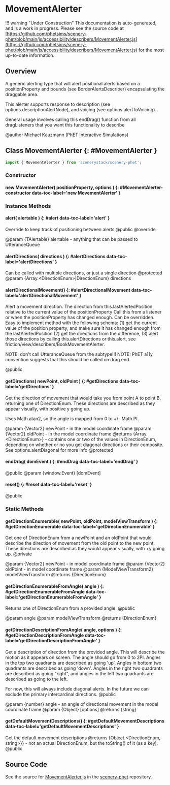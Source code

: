 # MovementAlerter

!!! warning "Under Construction"
    This documentation is auto-generated, and is a work in progress. Please see the source code at
    [https://github.com/phetsims/scenery-phet/blob/main/js/accessibility/describers/MovementAlerter.js](https://github.com/phetsims/scenery-phet/blob/main/js/accessibility/describers/MovementAlerter.js) for the most up-to-date information.

## Overview

A generic alerting type that will alert positional alerts based on a positionProperty and bounds (see
BorderAlertsDescriber) encapsulating the draggable area.

This alerter supports response to description (see options.descriptionAlertNode), and voicing (see options.alertToVoicing).

General usage involves calling this endDrag() function from all dragListeners that you want this functionality to describe

@author Michael Kauzmann (PhET Interactive Simulations)

## Class MovementAlerter {: #MovementAlerter }


```js
import { MovementAlerter } from 'scenerystack/scenery-phet';
```
### Constructor

#### new MovementAlerter( positionProperty, options ) {: #MovementAlerter-constructor data-toc-label='new MovementAlerter' }

### Instance Methods

#### alert( alertable ) {: #alert data-toc-label='alert' }

Override to keep track of positioning between alerts
@public
@override

@param {TAlertable} alertable - anything that can be passed to UtteranceQueue

#### alertDirections( directions ) {: #alertDirections data-toc-label='alertDirections' }

Can be called with multiple directions, or just a single direction
@protected
@param {Array.&lt;DirectionEnum&gt;|DirectionEnum} directions

#### alertDirectionalMovement() {: #alertDirectionalMovement data-toc-label='alertDirectionalMovement' }

Alert a movement direction. The direction from this.lastAlertedPosition relative to the current value of the positionProperty
Call this from a listener or when the positionProperty has changed enough.
Can be overridden. Easy to implement method with the following schema:
(1) get the current value of the position property, and make sure it has changed enough from the lastAlertedPosition
(2) get the directions from the difference,
(3) alert those directions by calling this.alertDirections or this.alert,
see friction/view/describers/BookMovementAlerter.

NOTE: don't call UtteranceQueue from the subtype!!!
NOTE: PhET a11y convention suggests that this should be called on drag end.

@public

#### getDirections( newPoint, oldPoint ) {: #getDirections data-toc-label='getDirections' }

Get the direction of movement that would take you from point A to point B, returning one of DirectionEnum.
These directions are described as they appear visually, with positive y going up.

Uses Math.atan2, so the angle is mapped from 0 to +/- Math.PI.

@param  {Vector2} newPoint - in the model coordinate frame
@param  {Vector2} oldPoint - in the model coordinate frame
@returns {Array.&lt;DirectionEnum&gt;} - contains one or two of the values in DirectionEnum, depending on whether or no you get
                           diagonal directions or their composite. See options.alertDiagonal for more info
@protected

#### endDrag( domEvent ) {: #endDrag data-toc-label='endDrag' }

@public
@param {window.Event} [domEvent]

#### reset() {: #reset data-toc-label='reset' }

@public

### Static Methods

#### getDirectionEnumerable( newPoint, oldPoint, modelViewTransform ) {: #getDirectionEnumerable data-toc-label='getDirectionEnumerable' }

Get one of DirectionEnum from a newPoint and an oldPoint that would describe the direction of movement
from the old point to the new point. These directions are described as they would appear visually, with
+y going up.
@private

@param {Vector2} newPoint - in model coordinate frame
@param {Vector2} oldPoint - in model coordinate frame
@param {ModelViewTransform2} modelViewTransform
@returns {DirectionEnum}

#### getDirectionEnumerableFromAngle( angle ) {: #getDirectionEnumerableFromAngle data-toc-label='getDirectionEnumerableFromAngle' }

Returns one of DirectionEnum from a provided angle.
@public

@param angle
@param modelViewTransform
@returns {DirectionEnum}

#### getDirectionDescriptionFromAngle( angle, options ) {: #getDirectionDescriptionFromAngle data-toc-label='getDirectionDescriptionFromAngle' }

Get a description of direction from the provided angle. This will describe the motion as it appears
on screen. The angle should go from 0 to 2PI. Angles in the top two quadrants are described as going 'up'.
Angles in bottom two quadrants are described as going 'down'. Angles in the right two quadrants are described
as going "right", and angles in the left two quadrants are described as going to the left.

For now, this will always include diagonal alerts. In the future we can exclude the primary intercardinal
directions.
@public

@param {number} angle - an angle of directional movement in the model coordinate frame
@param {Object} [options]
@returns {string}

#### getDefaultMovementDescriptions() {: #getDefaultMovementDescriptions data-toc-label='getDefaultMovementDescriptions' }

Get the default movement descriptions
@returns {Object.&lt;DirectionEnum, string&gt;}} - not an actual DirectionEnum, but the toString() of it (as a key).
@public



## Source Code

See the source for [MovementAlerter.js](https://github.com/phetsims/scenery-phet/blob/main/js/accessibility/describers/MovementAlerter.js) in the [scenery-phet](https://github.com/phetsims/scenery-phet) repository.
